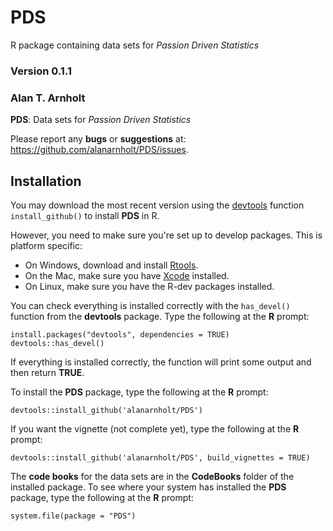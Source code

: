 # PDS

R package containing data sets for *Passion Driven Statistics*


### Version 0.1.1

### Alan T. Arnholt

**PDS**: Data sets for  *Passion Driven Statistics*

Please report any **bugs** or **suggestions** at:
<https://github.com/alanarnholt/PDS/issues>.

## Installation


You may download the most recent version using the [devtools](http://github.com/hadley/devtools) function `install_github()` to install **PDS** in R.

However, you need to make sure you're set up to develop packages. This is platform specific:

* On Windows, download and install [Rtools](http://cran.r-project.org/bin/windows/Rtools/).
* On the Mac, make sure you have [Xcode](https://developer.apple.com/xcode/) installed.
* On Linux, make sure you have the R-dev packages installed.

You can check everything is installed correctly with the `has_devel()` function from the **devtools** package. Type the following at 
the **R** prompt:

```{S}
install.packages("devtools", dependencies = TRUE)    
devtools::has_devel()
```

If everything is installed correctly, the function will print some output and then return **TRUE**.

To install the **PDS** package, type the following at the **R** prompt:

```{S}
devtools::install_github('alanarnholt/PDS')
```

If you want the vignette (not complete yet), type the following at the **R** prompt:

```{S}
devtools::install_github('alanarnholt/PDS', build_vignettes = TRUE)
```

The **code books** for the data sets are in the **CodeBooks** folder of the installed package.  To see where your system has installed the **PDS** package, type the following at the **R** prompt:

```{S}
system.file(package = "PDS")
```


